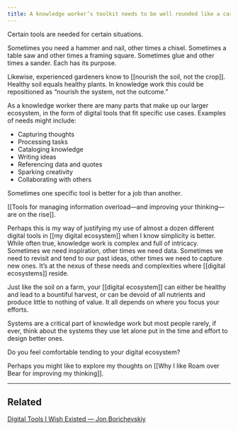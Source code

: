 ```yaml
---
title: A knowledge worker’s toolkit needs to be well rounded like a carpenter’s
---
```

Certain tools are needed for certain situations.

Sometimes you need a hammer and nail, other times a chisel. Sometimes a table saw and other times a framing square. Sometimes glue and other times a sander. Each has its purpose.

Likewise, experienced gardeners know to [[nourish the soil, not the crop]]. Healthy soil equals healthy plants. In knowledge work this could be repositioned as “nourish the system, not the outcome.”

As a knowledge worker there are many parts that make up our larger ecosystem, in the form of digital tools that fit specific use cases. Examples of needs might include:
- Capturing thoughts
- Processing tasks
- Cataloging knowledge
- Writing ideas
- Referencing data and quotes
- Sparking creativity
- Collaborating with others

Sometimes one specific tool is better for a job than another.

[[Tools for managing information overload—and improving your thinking—are on the rise]].

Perhaps this is my way of justifying my use of almost a dozen different digital tools in [[my digital ecosystem]] when I know simplicity is better. While often true, knowledge work is complex and full of intricacy. Sometimes we need inspiration, other times we need data. Sometimes we need to revisit and tend to our past ideas, other times we need to capture new ones. It’s at the nexus of these needs and complexities where [[digital ecosystems]] reside.

Just like the soil on a farm, your [[digital ecosystem]] can either be healthy and lead to a bountiful harvest, or can be devoid of all nutrients and produce little to nothing of value. It all depends on where you focus your efforts.

Systems are a critical part of knowledge work but most people rarely, if ever, think about the systems they use let alone put in the time and effort to design better ones.

Do you feel comfortable tending to your digital ecosystem?

Perhaps you might like to explore my thoughts on [[Why I like Roam over Bear for improving my thinking]].
- - - -
## Related
[Digital Tools I Wish Existed — Jon Borichevskiy](https://jon.bo/posts/digital-tools/)
